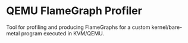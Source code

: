 # QEMU FlameGraph Profiler

Tool for profiling and producing FlameGraphs for a custom kernel/bare-metal program executed in KVM/QEMU.
